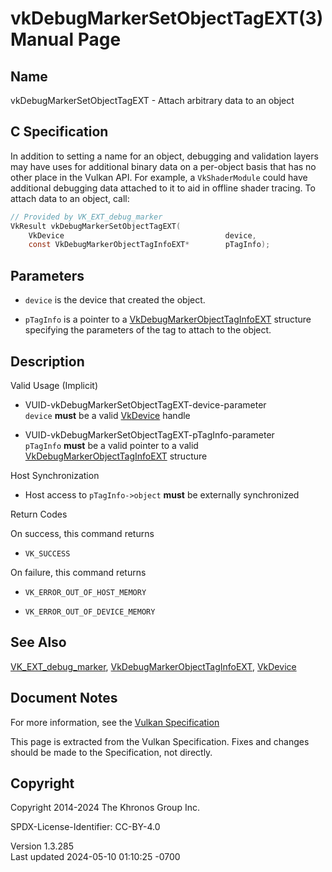 # vkDebugMarkerSetObjectTagEXT(3) Manual Page

## Name

vkDebugMarkerSetObjectTagEXT - Attach arbitrary data to an object



## <a href="#_c_specification" class="anchor"></a>C Specification

In addition to setting a name for an object, debugging and validation
layers may have uses for additional binary data on a per-object basis
that has no other place in the Vulkan API. For example, a
`VkShaderModule` could have additional debugging data attached to it to
aid in offline shader tracing. To attach data to an object, call:

``` c
// Provided by VK_EXT_debug_marker
VkResult vkDebugMarkerSetObjectTagEXT(
    VkDevice                                    device,
    const VkDebugMarkerObjectTagInfoEXT*        pTagInfo);
```

## <a href="#_parameters" class="anchor"></a>Parameters

- `device` is the device that created the object.

- `pTagInfo` is a pointer to a
  [VkDebugMarkerObjectTagInfoEXT](https://registry.khronos.org/vulkan/specs/1.3-extensions/man/html/VkDebugMarkerObjectTagInfoEXT.html)
  structure specifying the parameters of the tag to attach to the
  object.

## <a href="#_description" class="anchor"></a>Description

Valid Usage (Implicit)

- <a href="#VUID-vkDebugMarkerSetObjectTagEXT-device-parameter"
  id="VUID-vkDebugMarkerSetObjectTagEXT-device-parameter"></a>
  VUID-vkDebugMarkerSetObjectTagEXT-device-parameter  
  `device` **must** be a valid [VkDevice](https://registry.khronos.org/vulkan/specs/1.3-extensions/man/html/VkDevice.html) handle

- <a href="#VUID-vkDebugMarkerSetObjectTagEXT-pTagInfo-parameter"
  id="VUID-vkDebugMarkerSetObjectTagEXT-pTagInfo-parameter"></a>
  VUID-vkDebugMarkerSetObjectTagEXT-pTagInfo-parameter  
  `pTagInfo` **must** be a valid pointer to a valid
  [VkDebugMarkerObjectTagInfoEXT](https://registry.khronos.org/vulkan/specs/1.3-extensions/man/html/VkDebugMarkerObjectTagInfoEXT.html)
  structure

Host Synchronization

- Host access to `pTagInfo->object` **must** be externally synchronized

Return Codes

On success, this command returns  
- `VK_SUCCESS`

On failure, this command returns  
- `VK_ERROR_OUT_OF_HOST_MEMORY`

- `VK_ERROR_OUT_OF_DEVICE_MEMORY`

## <a href="#_see_also" class="anchor"></a>See Also

[VK_EXT_debug_marker](https://registry.khronos.org/vulkan/specs/1.3-extensions/man/html/VK_EXT_debug_marker.html),
[VkDebugMarkerObjectTagInfoEXT](https://registry.khronos.org/vulkan/specs/1.3-extensions/man/html/VkDebugMarkerObjectTagInfoEXT.html),
[VkDevice](https://registry.khronos.org/vulkan/specs/1.3-extensions/man/html/VkDevice.html)

## <a href="#_document_notes" class="anchor"></a>Document Notes

For more information, see the <a
href="https://registry.khronos.org/vulkan/specs/1.3-extensions/html/vkspec.html#vkDebugMarkerSetObjectTagEXT"
target="_blank" rel="noopener">Vulkan Specification</a>

This page is extracted from the Vulkan Specification. Fixes and changes
should be made to the Specification, not directly.

## <a href="#_copyright" class="anchor"></a>Copyright

Copyright 2014-2024 The Khronos Group Inc.

SPDX-License-Identifier: CC-BY-4.0

Version 1.3.285  
Last updated 2024-05-10 01:10:25 -0700
